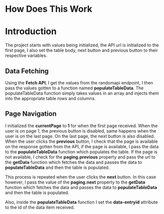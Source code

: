 # How Does This Work

# Introduction
The project starts with values being initialized, the API url is initialized to the first page, I also set the table body, next button and previous button to their respective variables.


## Data Fetching

Using the **Fetch API**, I get the values from the randomapi endpoint, I then pass the values gotten to a function named **populateTableData**.
The populateTableData function simply takes values in an array and injects them into the appropriate table rows and columns.

## Page Navigation

I initialized the **currentPage** to **1** for when the first page received. When the user is on page 1, the previous button is disabled, same happens when the user is on the last page. On the last page, the next button is also disabled.  When the user clicks the **previous** button, I check that the page is available on the response gotten from the API, if the page is available, I pass the data to the **populateTableData** function which populates the table. If the page is not available, I check for the **paging.previous** property and pass the url to the **getData** function which fetches the data and passes the data to **populateTableData** and then the table is populated.

This process is repeated when the user clicks the **next** button. In this case however, I pass the value of the **paging.next** property to the **getData** function which fetches the data and passes the data to **populateTableData** and then the table is populated.

Also, inside the **populateTableData** function I set the **data-entryid** attribute to the id of the data item received.


